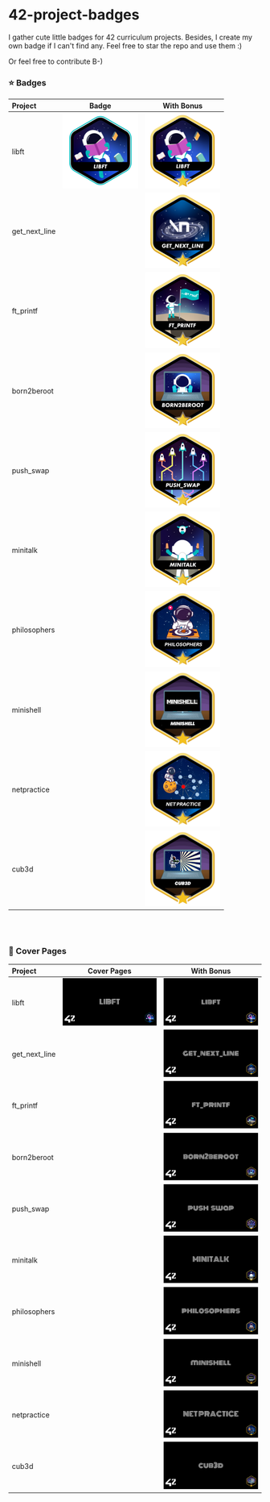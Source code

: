 # 42-project-badges
I gather cute little badges for 42 curriculum projects. Besides, I create my own badge if I can't find any. Feel free to star the repo and use them :)

Or feel free to contribute B-)


### ⭐ Badges

| Project       |Badge | With Bonus                                             |
|:--------------|:--------------------------------------------------:|:--------------------------------------------------:|
| libft         |![Libft](./badges/libft.png) | ![Libft](./badges/libft-bonus.png)                 |
| get_next_line | |![get_next_line](./badges/get_next_line-bonus.png) |
| ft_printf     | |![ft_printf](./badges/ft_printf-bonus.png)         |
| born2beroot   | |![born2beroot](./badges/born2beroot-bonus.png)     |
| push_swap     | |![push_swap](./badges/push_swap-bonus.png)         |
| minitalk      | |![minitalk](./badges/minitalk-bonus.png)           |
| philosophers  | |![philosophers](./badges/philosophers-bonus.png)   |
| minishell     | |![minishell](./badges/minishell-bonus.png)         |
| netpractice   | |![net_practice](./badges/net_practice-bonus.png)   |
| cub3d         | |![cub3d](./badges/cub3d-bonus.png)                 |

</br></br>

### 🌠 Cover Pages

| Project       | Cover Pages                                        | With Bonus|
|:--------------|:--------------------------------------------------:|:--------------------------------------------------:|
| libft         | ![Libft](./covers/libft_cover.png)                 | ![Libft](./covers/libft_cover_bonus.png)                 |
| get_next_line | |![get_next_line](./covers/get_next_line_cover.png) |
| ft_printf     | |![ft_printf](./covers/ft_printf_cover.png)         |
| born2beroot   | |![born2beroot](./covers/born2beroot_cover.png)     |
| push_swap     | |![push_swap](./covers/push_swap_cover.png)         |
| minitalk      | |![minitalk](./covers/minitalk_cover_bonus.png)           |
| philosophers  | |![philosophers](./covers/philosophers_cover.png)   |
| minishell     | |![minishell](./covers/minishell_cover.png)         |
| netpractice   | |![net_practice](./covers/net_practice_cover.png)   |
| cub3d         | |![cub3d](./covers/cub3d_cover.png)                 |
